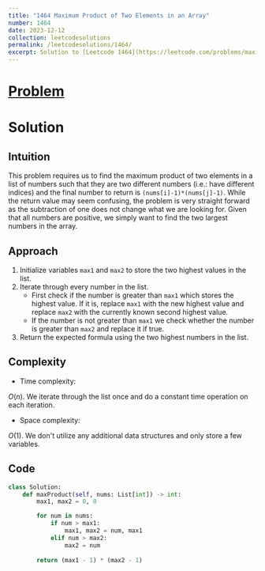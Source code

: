 ```yaml
---
title: "1464 Maximum Product of Two Elements in an Array"
number: 1464
date: 2023-12-12
collection: leetcodesolutions
permalink: /leetcodesolutions/1464/
excerpt: Solution to [Leetcode 1464](https://leetcode.com/problems/maximum-product-of-two-elements-in-an-array/description/)
---
```

# [Problem](https://leetcode.com/problems/maximum-product-of-two-elements-in-an-array/description/)

# Solution

## Intuition
<!-- Describe your first thoughts on how to solve this problem. -->
This problem requires us to find the maximum product of two elements in a list of numbers such that they are two different numbers (i.e.: have different indices) and the final number to return is `(nums[i]-1)*(nums[j]-1)`. While the return value may seem confusing, the problem is very straight forward as the subtraction of one does not change what we are looking for. Given that all numbers are positive, we simply want to find the two largest numbers in the array.

## Approach
<!-- Describe your approach to solving the problem. -->
1. Initialize variables `max1` and `max2` to store the two highest values in the list.
2. Iterate through every number in the list.
    -  First check if the number is greater than `max1` which stores the highest value. If it is, replace `max1` with the new highest value and replace `max2` with the currently known second highest value.
    - If the number is not greater than `max1` we check whether the number is greater than `max2` and replace it if true.
3. Return the expected formula using the two highest numbers in the list.

## Complexity
- Time complexity:
<!-- Add your time complexity here, e.g. $$O(n)$$ -->
$O(n)$. We iterate through the list once and do a constant time operation on each iteration.
- Space complexity:
<!-- Add your space complexity here, e.g. $$O(n)$$ -->
$O(1)$. We don't utilize any additional data structures and only store a few variables.

## Code
```python
class Solution:
    def maxProduct(self, nums: List[int]) -> int:
        max1, max2 = 0, 0

        for num in nums:
            if num > max1:
                max1, max2 = num, max1
            elif num > max2:
                max2 = num
        
        return (max1 - 1) * (max2 - 1)
```